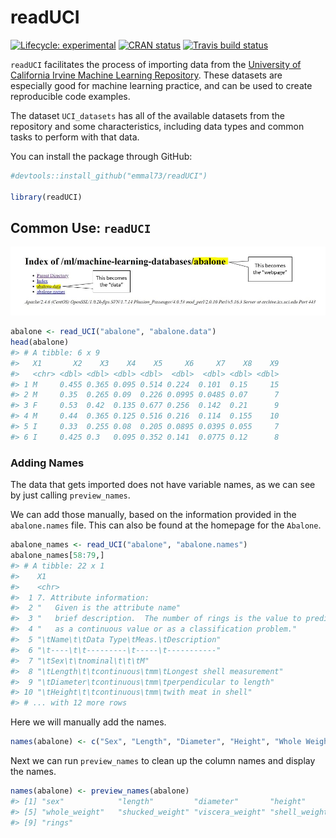 
<!-- README.md is generated from README.Rmd. Please edit that file -->

# readUCI

<!-- badges: start -->

[![Lifecycle:
experimental](https://img.shields.io/badge/lifecycle-experimental-orange.svg)](https://www.tidyverse.org/lifecycle/#experimental)
[![CRAN
status](https://www.r-pkg.org/badges/version/readUCI)](https://CRAN.R-project.org/package=readUCI)
[![Travis build
status](https://travis-ci.org/emmal73/readUCI.svg?branch=master)](https://travis-ci.org/emmal73/readUCI)
<!-- badges: end -->

`readUCI` facilitates the process of importing data from the [University
of California Irvine Machine Learning
Repository](%22https://archive.ics.uci.edu/ml/datasets.php%22). These
datasets are especially good for machine learning practice, and can be
used to create reproducible code examples.

The dataset `UCI_datasets` has all of the available datasets from the
repository and some characteristics, including data types and common
tasks to perform with that data.

You can install the package through GitHub:

``` r
#devtools::install_github("emmal73/readUCI")

library(readUCI)
```

## Common Use: `readUCI`

![Abalone](inst/abalone_annotated.jpg)

``` r
abalone <- read_UCI("abalone", "abalone.data")
head(abalone)
#> # A tibble: 6 x 9
#>   X1       X2    X3    X4    X5     X6     X7    X8    X9
#>   <chr> <dbl> <dbl> <dbl> <dbl>  <dbl>  <dbl> <dbl> <dbl>
#> 1 M     0.455 0.365 0.095 0.514 0.224  0.101  0.15     15
#> 2 M     0.35  0.265 0.09  0.226 0.0995 0.0485 0.07      7
#> 3 F     0.53  0.42  0.135 0.677 0.256  0.142  0.21      9
#> 4 M     0.44  0.365 0.125 0.516 0.216  0.114  0.155    10
#> 5 I     0.33  0.255 0.08  0.205 0.0895 0.0395 0.055     7
#> 6 I     0.425 0.3   0.095 0.352 0.141  0.0775 0.12      8
```

### Adding Names

The data that gets imported does not have variable names, as we can see
by just calling `preview_names`.

We can add those manually, based on the information provided in the
`abalone.names` file. This can also be found at the homepage for the
`Abalone`.

``` r
abalone_names <- read_UCI("abalone", "abalone.names")
abalone_names[58:79,]
#> # A tibble: 22 x 1
#>    X1                                                                      
#>    <chr>                                                                   
#>  1 7. Attribute information:                                               
#>  2 "   Given is the attribute name"                                        
#>  3 "   brief description.  The number of rings is the value to predict: ei~
#>  4 "   as a continuous value or as a classification problem."              
#>  5 "\tName\t\tData Type\tMeas.\tDescription"                               
#>  6 "\t----\t\t---------\t-----\t-----------"                               
#>  7 "\tSex\t\tnominal\t\t\tM"                                               
#>  8 "\tLength\t\tcontinuous\tmm\tLongest shell measurement"                 
#>  9 "\tDiameter\tcontinuous\tmm\tperpendicular to length"                   
#> 10 "\tHeight\t\tcontinuous\tmm\twith meat in shell"                        
#> # ... with 12 more rows
```

Here we will manually add the
names.

``` r
names(abalone) <- c("Sex", "Length", "Diameter", "Height", "Whole Weight", "Shucked Weight", "Viscera Weight", "Shell Weight", "Rings")
```

Next we can run `preview_names` to clean up the column names and display
the names.

``` r
names(abalone) <- preview_names(abalone)
#> [1] "sex"            "length"         "diameter"       "height"        
#> [5] "whole_weight"   "shucked_weight" "viscera_weight" "shell_weight"  
#> [9] "rings"
```
